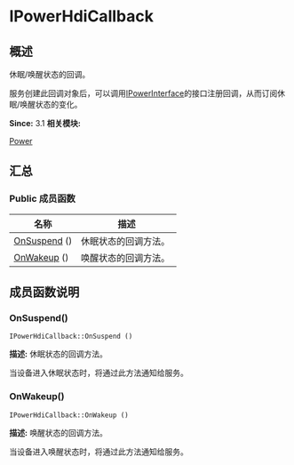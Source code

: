 # IPowerHdiCallback


## 概述

休眠/唤醒状态的回调。

服务创建此回调对象后，可以调用[IPowerInterface](interface_i_power_interface.md)的接口注册回调，从而订阅休眠/唤醒状态的变化。

**Since:**
3.1
**相关模块:**

[Power](power.md)


## 汇总


### Public 成员函数

  | 名称 | 描述 | 
| -------- | -------- |
| [OnSuspend](#onsuspend)&nbsp;() | 休眠状态的回调方法。&nbsp; | 
| [OnWakeup](#onwakeup)&nbsp;() | 唤醒状态的回调方法。&nbsp; | 


## 成员函数说明


### OnSuspend()

  
```
IPowerHdiCallback::OnSuspend ()
```
**描述:**
休眠状态的回调方法。

当设备进入休眠状态时，将通过此方法通知给服务。


### OnWakeup()

  
```
IPowerHdiCallback::OnWakeup ()
```
**描述:**
唤醒状态的回调方法。

当设备进入唤醒状态时，将通过此方法通知给服务。
